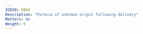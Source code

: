 ```yaml
---
ICD10: O864
Description: "Pyrexia of unknown origin following delivery"
Matters: No
Weight: 0
---
```



